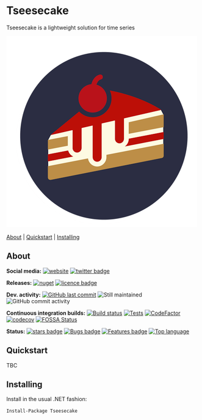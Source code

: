 # Tseesecake
Tseesecake is a lightweight solution for time series 

![Logo](https://raw.githubusercontent.com/Seddryck/Tseesecake/main/misc/logo/Tseesecake-logo.png)

[About][] | [Quickstart][] | [Installing][]

[About]: #about (About)
[Quickstart]: #quickstart (Quickstart)
[Installing]: #installing (Installing)

## About

**Social media:** [![website](https://img.shields.io/badge/website-seddryck.github.io/Tseesecake-fe762d.svg)](https://seddryck.github.io/Tseesecake)
[![twitter badge](https://img.shields.io/badge/twitter%20Tseesecake-@Seddryck-blue.svg?style=flat&logo=twitter)](https://twitter.com/Seddryck)

**Releases:** [![nuget](https://img.shields.io/nuget/v/Tseesecake.svg)](https://www.nuget.org/packages/Tseesecake/)<!-- [![GitHub Release Date](https://img.shields.io/github/release-date/seddryck/Tseesecake.svg)](https://github.com/Seddryck/Tseesecake/releases/latest) --> [![licence badge](https://img.shields.io/badge/License-Apache%202.0-yellow.svg)](https://github.com/Seddryck/Tseesecake/blob/master/LICENSE)

**Dev. activity:** [![GitHub last commit](https://img.shields.io/github/last-commit/Seddryck/Tseesecake.svg)](https://github.com/Seddryck/Tseesecake/commits)
![Still maintained](https://img.shields.io/maintenance/yes/2025.svg)
![GitHub commit activity](https://img.shields.io/github/commit-activity/y/Seddryck/Tseesecake)

**Continuous integration builds:** [![Build status](https://ci.appveyor.com/api/projects/status/80321ajt5beih60f?svg=true)](https://ci.appveyor.com/project/Seddryck/Tseesecake/)
[![Tests](https://img.shields.io/appveyor/tests/seddryck/Tseesecake.svg)](https://ci.appveyor.com/project/Seddryck/Tseesecake/build/tests)
[![CodeFactor](https://www.codefactor.io/repository/github/seddryck/Tseesecake/badge)](https://www.codefactor.io/repository/github/seddryck/Tseesecake)
[![codecov](https://codecov.io/github/Seddryck/Tseesecake/branch/main/graph/badge.svg?token=9ZSJ6N0X9E)](https://codecov.io/github/Seddryck/Tseesecake)
[![FOSSA Status](https://app.fossa.com/api/projects/git%2Bgithub.com%2FSeddryck%2FTseesecake.svg?type=shield)](https://app.fossa.com/projects/git%2Bgithub.com%2FSeddryck%2FTseesecake?ref=badge_shield)

**Status:** [![stars badge](https://img.shields.io/github/stars/Seddryck/Tseesecake.svg)](https://github.com/Seddryck/Tseesecake/stargazers)
[![Bugs badge](https://img.shields.io/github/issues/Seddryck/Tseesecake/bug.svg?color=red&label=Bugs)](https://github.com/Seddryck/Tseesecake/issues?utf8=%E2%9C%93&q=is:issue+is:open+label:bug+)
[![Features badge](https://img.shields.io/github/issues/seddryck/Tseesecake/new-feature.svg?color=purple&label=Feature%20requests)](https://github.com/Seddryck/Tseesecake/issues?utf8=%E2%9C%93&q=is:issue+is:open+label:new-feature+)
[![Top language](https://img.shields.io/github/languages/top/seddryck/Tseesecake.svg)](https://github.com/Seddryck/Tseesecake/search?l=C%23)

## Quickstart

<!-- START QUICK START -->
TBC
<!-- END QUICK START -->

## Installing

Install in the usual .NET fashion:

```sh
Install-Package Tseesecake
```


